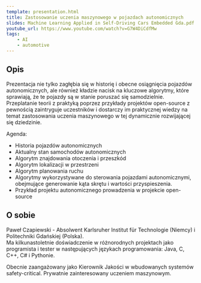 ```yaml
---
template: presentation.html
title: Zastosowanie uczenia maszynowego w pojazdach autonomicznych
slides: Machine Learning Applied in Self-Driving Cars Embedded Gda.pdf
youtube_url: https://www.youtube.com/watch?v=G7W4DiCdfMw
tags:
    - AI
    - automotive
---
```


## Opis

Prezentacja nie tylko zagłębia się w historię i obecne osiągnięcia pojazdów autonomicznych, ale również kładzie nacisk na kluczowe algorytmy, które sprawiają, że te pojazdy są w stanie poruszać się samodzielnie. Przeplatanie teorii z praktyką poprzez przykłady projektów open-source z pewnością zaintryguje uczestników i dostarczy im praktycznej wiedzy na temat zastosowania uczenia maszynowego w tej dynamicznie rozwijającej się dziedzinie.

Agenda:

- Historia pojazdów autonomicznych
- Aktualny stan samochodów autonomicznych
- Algorytm znajdowania otoczenia i przeszkód
- Algorytm lokalizacji w przestrzeni
- Algorytm planowania ruchu
- Algorytmy wykorzystywane do sterowania pojazdami autonomicznymi, obejmujące generowanie kąta skrętu i wartości przyspieszenia.
- Przykład projektu autonomicznego prowadzenia w projekcie open-source

## O sobie
Paweł Czapiewski - Absolwent Karlsruher Institut für Technologie (Niemcy) i Politechniki Gdańskiej (Polska).  
Ma kilkunastoletnie doświadczenie w różnorodnych projektach jako programista i tester w następujących językach programowania: Java, C, C++, C# i Pythonie.  

Obecnie zaangażowany jako Kierownik Jakości w wbudowanych systemów safety-critical. Prywatnie zainteresowany uczeniem maszynowym.


